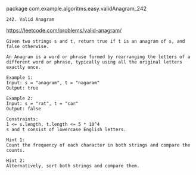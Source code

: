 package com.example.algoritms.easy.validAnagram_242

    242. Valid Anagram

https://leetcode.com/problems/valid-anagram/
    
    Given two strings s and t, return true if t is an anagram of s, and false otherwise.
    
    An Anagram is a word or phrase formed by rearranging the letters of a different word or phrase, typically using all the original letters exactly once.
    
    Example 1:
    Input: s = "anagram", t = "nagaram"
    Output: true
    
    Example 2:
    Input: s = "rat", t = "car"
    Output: false
    
    Constraints:
    1 <= s.length, t.length <= 5 * 10^4
    s and t consist of lowercase English letters.
    
    Hint 1:
    Count the frequency of each character in both strings and compare the counts.
    
    Hint 2:
    Alternatively, sort both strings and compare them.
